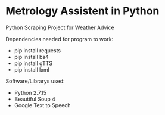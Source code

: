 # Metrology Assistent in Python
Python Scraping Project for Weather Advice 

Dependencies needed for program to work:
- pip install requests
- pip install bs4
- pip install gTTS
- pip install lxml

Software/Librarys used:
- Python 2.7.15
- Beautiful Soup 4
- Google Text to Speech 
